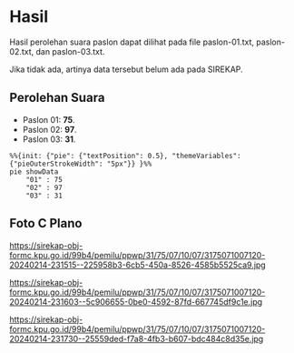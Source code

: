 # Hasil

Hasil perolehan suara paslon dapat dilihat pada file paslon-01.txt, paslon-02.txt, dan paslon-03.txt.

Jika tidak ada, artinya data tersebut belum ada pada SIREKAP.

## Perolehan Suara

 * Paslon 01: **75**.
 * Paslon 02: **97**.
 * Paslon 03: **31**.

```mermaid
%%{init: {"pie": {"textPosition": 0.5}, "themeVariables": {"pieOuterStrokeWidth": "5px"}} }%%
pie showData
    "01" : 75
    "02" : 97
    "03" : 31
```
## Foto C Plano

https://sirekap-obj-formc.kpu.go.id/99b4/pemilu/ppwp/31/75/07/10/07/3175071007120-20240214-231515--225958b3-6cb5-450a-8526-4585b5525ca9.jpg

https://sirekap-obj-formc.kpu.go.id/99b4/pemilu/ppwp/31/75/07/10/07/3175071007120-20240214-231603--5c906655-0be0-4592-87fd-667745df9c1e.jpg

https://sirekap-obj-formc.kpu.go.id/99b4/pemilu/ppwp/31/75/07/10/07/3175071007120-20240214-231730--25559ded-f7a8-4fb3-b607-bdc484c8d35e.jpg
